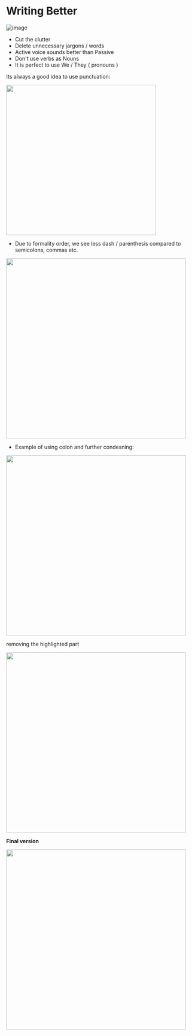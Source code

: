 # Writing Better

![image](https://github.com/shekharbiswas/Writing-simple/assets/32758439/f46f4112-ae52-44da-bdec-04b678c78fcf)

- Cut the clutter 
- Delete unnecessary jargons / words
- Active voice sounds better than Passive
- Don't use verbs as Nouns
- It is perfect to use We / They ( pronouns )

Its always a good idea to use punctuation:

<img src="https://github.com/shekharbiswas/Writing-simple/assets/32758439/0bdbb545-2cd0-447a-831a-c85c84a6c8f2" width="400">

- Due to formality order, we see less dash / parenthesis compared to semicolons, commas etc.

<img src="https://github.com/shekharbiswas/Writing-simple/assets/32758439/06fbd2d0-3f31-434d-bc35-4243d9732b0b" width="480">

- Example of using colon and further condesning:

<img src="https://github.com/shekharbiswas/Writing-simple/assets/32758439/8d5e78a7-aa21-4e8e-a629-f01f430d8b98" width="480">

removing the highlighted part

<img src="https://github.com/shekharbiswas/Writing-simple/assets/32758439/f3274afd-6fec-4dfd-ae18-4e53e73ee85a" width="480">

**Final version**

<img src="https://github.com/shekharbiswas/Writing-simple/assets/32758439/ebda8a7b-2977-4d4a-a181-274c31355143" width="480">



